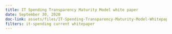 ```yaml
---
title: IT Spending Transparency Maturity Model white paper
date: September 30, 2020
doc-link: assets/files/IT-Spending-Transparency-Maturity-Model-Whitepaper.pdf
filters: it-spending current whitepaper
---
```


